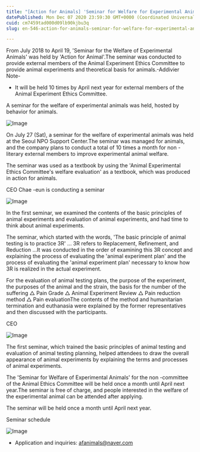 ```yaml
---
title: "[Action for Animals] 'Seminar for Welfare for Experimental Animals', held at the Seoul NPO Support Center"
datePublished: Mon Dec 07 2020 23:59:30 GMT+0000 (Coordinated Universal Time)
cuid: cm7459tad000d09lb90kjbu3q
slug: en-546-action-for-animals-seminar-for-welfare-for-experimental-animals-held-at-the-seoul-npo-support-center

---
```



From July 2018 to April 19, 'Seminar for the Welfare of Experimental Animals' was held by 'Action for Animal'.The seminar was conducted to provide external members of the Animal Experiment Ethics Committee to provide animal experiments and theoretical basis for animals.-Addivier Note-

- It will be held 10 times by April next year for external members of the Animal Experiment Ethics Committee.

A seminar for the welfare of experimental animals was held, hosted by behavior for animals.

![Image](https://cdn.hashnode.com/res/hashnode/image/upload/v1739499798558/dba7138a-0be1-4deb-818a-58a9842037ea.jpeg)

On July 27 (Sat), a seminar for the welfare of experimental animals was held at the Seoul NPO Support Center.The seminar was managed for animals, and the company plans to conduct a total of 10 times a month for non -literary external members to improve experimental animal welfare.

The seminar was used as a textbook by using the 'Animal Experimental Ethics Committee's welfare evaluation' as a textbook, which was produced in action for animals.

CEO Chae -eun is conducting a seminar

![Image](https://cdn.hashnode.com/res/hashnode/image/upload/v1739499801269/07dacbaa-8188-4fd6-9a9f-462b6e8f05b7.jpeg)

In the first seminar, we examined the contents of the basic principles of animal experiments and evaluation of animal experiments, and had time to think about animal experiments.

The seminar, which started with the words, 'The basic principle of animal testing is to practice 3R' ... 3R refers to Replacement, Refinement, and Reduction ...It was conducted in the order of examining this 3R concept and explaining the process of evaluating the 'animal experiment plan' and the process of evaluating the 'animal experiment plan' necessary to know how 3R is realized in the actual experiment.

For the evaluation of animal testing plans, the purpose of the experiment, the purposes of the animal and the strain, the basis for the number of the suffering △ Pain Grade △ Animal Experiment Review △ Pain reduction method △ Pain evaluationThe contents of the method and humanitarian termination and euthanasia were explained by the former representatives and then discussed with the participants.

CEO

![Image](https://cdn.hashnode.com/res/hashnode/image/upload/v1739499803825/5ce868d4-cb03-4a76-8088-27f844573589.jpeg)

The first seminar, which trained the basic principles of animal testing and evaluation of animal testing planning, helped attendees to draw the overall appearance of animal experiments by explaining the terms and processes of animal experiments.

The 'Seminar for Welfare of Experimental Animals' for the non -committee of the Animal Ethics Committee will be held once a month until April next year.The seminar is free of charge, and people interested in the welfare of the experimental animal can be attended after applying.

The seminar will be held once a month until April next year.

Seminar schedule

![Image](https://cdn.hashnode.com/res/hashnode/image/upload/v1739499805722/87686ce9-fd89-4d86-9117-40a43876d02e.jpeg)

- Application and inquiries: afanimals@naver.com
